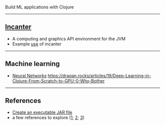 
Build ML applications with Clojure

<hr>

## <a href="https://github.com/incanter/incanter/wiki">Incanter</a>
- A computing and graphics API environment for the JVM
- Example <a href="./incanter">use</a> of incanter

<hr>

## Machine learning

- <a href="./neural_networks">Neural Networks</a> https://dragan.rocks/articles/19/Deep-Learning-in-Clojure-From-Scratch-to-GPU-0-Why-Bother

<hr>

## References

- <a href="https://www.braveclojure.com/getting-started/">Create an executable JAR file</a>
- a few references to explore (<a href="https://medium.com/@salmanhossain500/clojure-linear-regression-6ef295bcc102">1</a>; <a href="https://defunsm.github.io/posts/clojure-incanter/">2</a>; <a href="https://defunsm.github.io/posts/clojure-r-squared/">3</a>)
